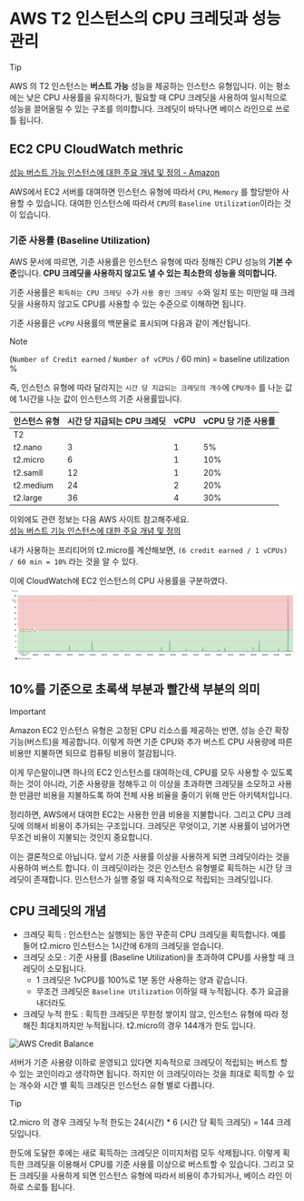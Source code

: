 # AWS T2 인스턴스의 CPU 크레딧과 성능 관리

> [!TIP]
> AWS 의 T2 인스턴스는 **버스트 가능** 성능을 제공하는 인스턴스 유형입니다. 이는 평소에는 낮은 CPU 사용률을 유지하다가, 필요할 때 CPU 크레딧을 사용하여 일시적으로 성능을 끌어올릴 수 있는 구조를 의미합니다. 크레딧이 바닥나면 베이스 라인으로 쓰로틀 됩니다.

## EC2 CPU CloudWatch methric

[성능 버스트 가능 인스턴스에 대한 주요 개념 및 정의 - Amazon](https://docs.aws.amazon.com/ko_kr/AWSEC2/latest/UserGuide/burstable-credits-baseline-concepts.html)

AWS에서 EC2 서버를 대여하면 인스턴스 유형에 따라서 `CPU`, `Memory` 를 할당받아 사용할 수 있습니다. 대여한 인스턴스에 따라서 `CPU`의 `Baseline Utilization`이라는 것이 있습니다.

### 기준 사용률 (Baseline Utilization)

AWS 문서에 따르면, 기준 사용률은 인스턴스 유형에 따라 정해진 CPU 성능의 **기본 수준**입니다. **CPU 크레딧을 사용하지 않고도 낼 수 있는 최소한의 성능을 의미합니다.**

기준 사용률은 `획득하는 CPU 크레딧 수`가 `사용 중인 크레딧 수`와 일치 또는 미만일 때 크레딧을 사용하지 않고도 CPU를 사용할 수 있는 수준으로 이해하면 됩니다.

기준 사용률은 `vCPU` 사용률의 백분율로 표시되며 다음과 같이 계산됩니다.

> [!NOTE]
> (`Number of Credit earned` / `Number of vCPUs` / 60 min) = baseline utilization %

즉, 인스턴스 유형에 따라 달라지는 `시간 당 지급되는 크레딧의 개수`에 `CPU개수` 를 나눈 값에 1시간을 나눈 값이 인스턴스의 기준 사용률입니다.

| 인스턴스 유형 | 시간 당 지급되는 CPU 크레딧 | vCPU | vCPU 당 기준 사용률 |
| ------------- | --------------------------- | ---- | ------------------- |
| T2            |                             |      |                     |
| t2.nano       | 3                           | 1    | 5%                  |
| t2.micro      | 6                           | 1    | 10%                 |
| t2.samll      | 12                          | 1    | 20%                 |
| t2.medium     | 24                          | 2    | 20%                 |
| t2.large      | 36                          | 4    | 30%                 |

이외에도 관련 정보는 다음 AWS 사이트 참고해주세요.  
[성능 버스트 기능 인스턴스에 대한 주요 개념 및 정의](https://docs.aws.amazon.com/ko_kr/AWSEC2/latest/UserGuide/burstable-credits-baseline-concepts.html#earning-CPU-credits)

내가 사용하는 프리티어의 t2.micro를 계산해보면,
`(6 credit earned / 1 vCPUs) / 60 min = 10%` 라는 것을 알 수 있다.

이에 CloudWatch에 EC2 인스턴스의 CPU 사용률을 구분하였다.
![cpu-utilization](../images/aws/cpu-baseline.png)

## 10%를 기준으로 초록색 부분과 빨간색 부분의 의미

> [!IMPORTANT]
> Amazon EC2 인스턴스 유형은 고정된 CPU 리소스를 제공하는 반면, 성능 순간 확장 기능(버스트)을 제공합니다. 이렇게 하면 기준 CPU와 추가 버스트 CPU 사용량에 따른 비용만 지불하면 되므로 컴퓨팅 비용이 절감됩니다.

이게 무슨말이냐면 하나의 EC2 인스턴스를 대여하는데, CPU를 모두 사용할 수 있도록 하는 것이 아니라, 기준 사용량을 정해두고 이 이상을 초과하면 크레딧을 소모하고 사용한 만큼만 비용을 지불하도록 하여 전체 사용 비율을 줄이기 위해 만든 아키텍처입니다.

정리하면, AWS에서 대여한 EC2는 사용한 만큼 비용을 지불합니다. 그리고 CPU 크레딧에 의해서 비용이 추가되는 구조입니다. 크레딧은 무엇이고, 기본 사용률이 넘어가면 무조건 비용이 지불되는 것인지 중요합니다.

이는 결론적으로 아닙니다. 앞서 기준 사용률 이상을 사용하게 되면 크레딧이라는 것을 사용하여 버스트 합니다. 이 크레딧이라는 것은 인스턴스 유형별로 획득하는 시간 당 크레딧이 존재합니다. 인스턴스가 실행 중일 때 지속적으로 적립되는 크레딧입니다.

## CPU 크레딧의 개념

- 크레딧 획득 : 인스턴스는 실행되는 동안 꾸준히 CPU 크레딧을 획득합니다. 예를 들어 t2.micro 인스턴스는 1시간에 6개의 크레딧을 얻습니다.
- 크레딧 소모 : 기준 사용률 (Baseline Utilization)을 초과하여 CPU를 사용할 때 크레딧이 소모됩니다.
  - 1 크레딧은 1vCPU를 100%로 1분 동안 사용하는 양과 같습니다.
  - 무조건 크레딧은 `Baseline Utilization` 이하일 때 누적됩니다. 추가 요금을 내더라도
- 크레딧 누적 한도 : 획득한 크레딧은 무한정 쌓이지 않고, 인스턴스 유형에 따라 정해진 최대치까지만 누적됩니다. t2.micro의 경우 144개가 한도 입니다.

![AWS Credit Balance](https://docs.aws.amazon.com/ko_kr/AWSEC2/latest/UserGuide/images/t2-t3-bucket.png)

서버가 기준 사용량 이하로 운영되고 있다면 지속적으로 크레딧이 적립되는 버스트 할 수 있는 코인이라고 생각하면 됩니다. 하지만 이 크레딧이라는 것을 최대로 획득할 수 있는 개수와 시간 별 획득 크레딧은 인스턴스 유형 별로 다릅니다.

> [!TIP]
> t2.micro 의 경우 크레딧 누적 한도는 24(시간) \* 6 (시간 당 획득 크레딧) = 144 크레딧입니다.

한도에 도달한 후에는 새로 획득하는 크레딧은 이미지처럼 모두 삭제됩니다. 이렇게 획득한 크레딧을 이용해서 CPU를 기준 사용률 이상으로 버스트할 수 있습니다. 그리고 모든 크레딧을 사용하게 되면 인스턴스 유형에 따라서 비용이 추가되거나, 베이스 라인 이하로 스로틀 됩니다.
